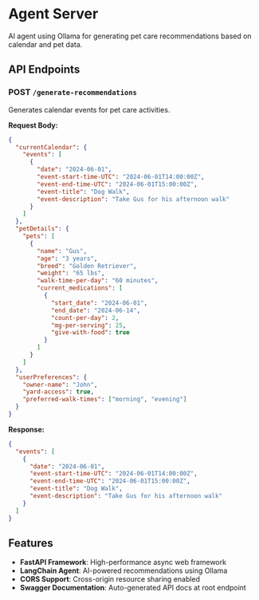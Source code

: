# Agent Server

AI agent using Ollama for generating pet care recommendations based on calendar and pet data.

## API Endpoints

### POST `/generate-recommendations`

Generates calendar events for pet care activities.

**Request Body:**

```json
{
  "currentCalendar": {
    "events": [
      {
        "date": "2024-06-01",
        "event-start-time-UTC": "2024-06-01T14:00:00Z",
        "event-end-time-UTC": "2024-06-01T15:00:00Z",
        "event-title": "Dog Walk",
        "event-description": "Take Gus for his afternoon walk"
      }
    ]
  },
  "petDetails": {
    "pets": [
      {
        "name": "Gus",
        "age": "3 years",
        "breed": "Golden Retriever",
        "weight": "65 lbs",
        "walk-time-per-day": "60 minutes",
        "current_medications": [
          {
            "start_date": "2024-06-01",
            "end_date": "2024-06-14",
            "count-per-day": 2,
            "mg-per-serving": 25,
            "give-with-food": true
          }
        ]
      }
    ]
  },
  "userPreferences": {
    "owner-name": "John",
    "yard-access": true,
    "preferred-walk-times": ["morning", "evening"]
  }
}
```

**Response:**

```json
{
  "events": [
    {
      "date": "2024-06-01",
      "event-start-time-UTC": "2024-06-01T14:00:00Z",
      "event-end-time-UTC": "2024-06-01T15:00:00Z",
      "event-title": "Dog Walk",
      "event-description": "Take Gus for his afternoon walk"
    }
  ]
}
```

## Features

- **FastAPI Framework**: High-performance async web framework
- **LangChain Agent**: AI-powered recommendations using Ollama
- **CORS Support**: Cross-origin resource sharing enabled
- **Swagger Documentation**: Auto-generated API docs at root endpoint